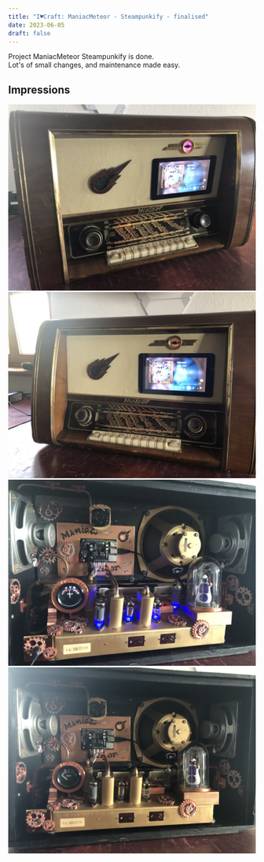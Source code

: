 ```yaml
---
title: "I♥Craft: ManiacMeteor - Steampunkify - finalised"
date: 2023-06-05
draft: false
---
```


Project ManiacMeteor Steampunkify is done.\
Lot's of small changes, and maintenance made easy.



## Impressions


![The Base](/assets/pix/ManiacMeteor_Steampunkified_01.JPG)\
![Base left](/assets/pix/ManiacMeteor_Steampunkified_02.JPG)\
![Inside left](/assets/pix/ManiacMeteor_Steampunkified_03.JPG)\
![Inside right](/assets/pix/ManiacMeteor_Steampunkified_04.JPG)